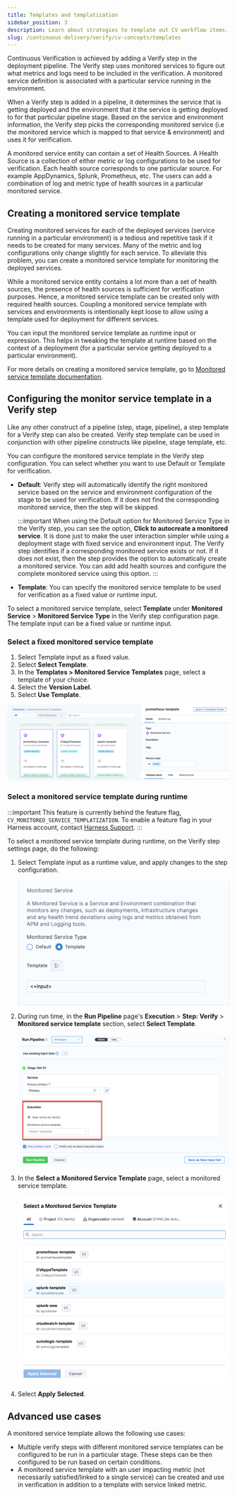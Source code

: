 ```yaml
---
title: Templates and templatization
sidebar_position: 3
description: Learn about strategies to template out CV workflow items. 
slug: /continuous-delivery/verify/cv-concepts/templates
---
```


Continuous Verification is achieved by adding a Verify step in the deployment pipeline. The Verify step uses monitored services to figure out what metrics and logs need to be included in the verification. A monitored service definition is associated with a particular service running in the environment. 

When a Verify step is added in a pipeline, it determines the service that is getting deployed and the environment that it the service is getting deployed to for that particular pipeline stage. Based on the service and environment information, the Verify step picks the corresponding monitored service (i.e the monitored service which is mapped to that service & environment) and uses it for verification.

A monitored service entity can contain a set of Health Sources. A Health Source is a collection of either metric or log configurations to be used for verification. Each health source corresponds to one particular source. For example AppDynamics, Splunk, Prometheus, etc. The users can add a combination of log and metric type of health sources in a particular monitored service.


## Creating a monitored service template

Creating monitored services for each of the deployed services (service running in a particular environment) is a tedious and repetitive task if it needs to be created for many services. Many of the metric and log configurations only change slightly for each service. To alleviate this problem, you can create a monitored service template for monitoring the deployed services.

While a monitored service entity contains a lot more than a set of health sources, the presence of health sources is sufficient for verification purposes. Hence, a monitored service template can be created only with required health sources. Coupling a monitored service template with services and environments is intentionally kept loose to allow using a template used for deployment for different services.

You can input the monitored service template as runtime input or expression. This helps in tweaking the template at runtime based on the context of a deployment (for a particular service getting deployed to a particular environment). 

For more details on creating a monitored service template, go to [Monitored service template documentation](/docs/service-reliability-management/monitored-service/monitored-service-template-quickstart).

## Configuring the monitor service template in a Verify step

Like any other construct of a pipeline (step, stage, pipeline), a step template for a Verify step can also be created. Verify step template can be used in conjunction with other pipeline constructs like pipeline, stage template, etc.

You can configure the monitored service template in the Verify step configuration. You can select whether you want to use Default or Template for verification.

* **Default**: Verify step will automatically identify the right monitored service based on the service and environment configuration of the stage to be used for verification. If it does not find the corresponding monitored service, then the step will be skipped.
  
  :::important
  When using the Default option for Monitored Service Type in the Verify step, you can see the option, **Click to autocreate a monitored service**. It is done just to make the user interaction simpler while using a deployment stage with fixed service and environment input. The Verify step identifies if a corresponding monitored service exists or not. If it does not exist, then the step provides the option to automatically create a monitored service. You can add add health sources and configure the complete monitored service using this option.
  :::
  
* **Template**: You can specify the monitored service template to be used for verification as a fixed value or runtime input.

To select a monitored service template, select **Template** under **Monitored Service** > **Monitored Service Type** in the Verify step configuration page. The template input can be a fixed value or runtime input. 

### Select a fixed monitored service template 

1. Select Template input as a fixed value.
2. Select **Select Template**.
3. In the **Templates > Monitored Service Templates** page, select a template of your choice.
4. Select the **Version Label**.
5. Select **Use Template**.

![](./static/cv_templates/select-template-fixed-value.png)

### Select a monitored service template during runtime

:::important
This feature is currently behind the feature flag, `CV_MONITORED_SERVICE_TEMPLATIZATION`. To enable a feature flag in your Harness account, contact [Harness Support](mailto:support@harness.io).
:::

To select a monitored service template during runtime, on the Verify step settings page, do the following:

1. Select Template input as a runtime value, and apply changes to the step configuration.
   
   ![](./static/cv_templates/monitored-service-template-as-runtime-input.png)
2. During run time, in the **Run Pipeline** page's **Execution** > **Step: Verify** > **Monitored service template** section, select **Select Template**.
   
   ![](./static/cv_templates/monitored-service-template-1.png)
3. In the **Select a Monitored Service Template** page, select a monitored service template.
   
   ![](./static/cv_templates/select-template-runtime.png)
4. Select **Apply Selected**.


## Advanced use cases

A monitored service template allows the following use cases:

* Multiple verify steps with different monitored service templates can be configured to be run in a particular stage. These steps can be then configured to be run based on certain conditions.
* A monitored service template with an user impacting metric (not necessarily satisfied/linked to a single service) can be created and use in verification in addition to a template with service linked metric.



